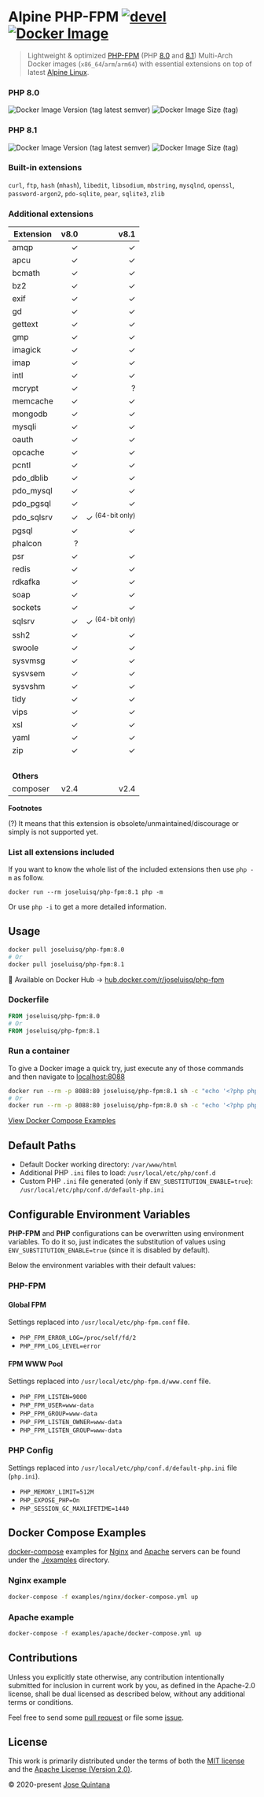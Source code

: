 # Alpine PHP-FPM [![devel](https://github.com/joseluisq/alpine-php-fpm/workflows/devel/badge.svg)](https://github.com/joseluisq/alpine-php-fpm/actions?query=workflow%3Adevel) [![Docker Image](https://img.shields.io/docker/pulls/joseluisq/php-fpm.svg)](https://hub.docker.com/r/joseluisq/php-fpm/)

> Lightweight & optimized [PHP-FPM](https://www.php.net/manual/en/install.fpm.php) (PHP [8.0](https://www.php.net/ChangeLog-8.php#PHP_8_0) and [8.1](https://www.php.net/ChangeLog-8.php#PHP_8_1)) Multi-Arch Docker images (`x86_64`/`arm`/`arm64`) with essential extensions on top of latest [Alpine Linux](https://alpinelinux.org/).

### PHP 8.0

![Docker Image Version (tag latest semver)](https://img.shields.io/docker/v/joseluisq/php-fpm/8.0) ![Docker Image Size (tag)](https://img.shields.io/docker/image-size/joseluisq/php-fpm/8.0)

### PHP 8.1

![Docker Image Version (tag latest semver)](https://img.shields.io/docker/v/joseluisq/php-fpm/8.1) ![Docker Image Size (tag)](https://img.shields.io/docker/image-size/joseluisq/php-fpm/8.1)

### Built-in extensions

`curl`, `ftp`, `hash` (`mhash`), `libedit`, `libsodium`, `mbstring`, `mysqlnd`, `openssl`, `password-argon2`, `pdo-sqlite`, `pear`, `sqlite3`, `zlib`

### Additional extensions

| Extension  |   v8.0 |   v8.1 |
| ---------- | -----: | -----: |
| amqp       |      ✓ |      ✓ |
| apcu       |      ✓ |      ✓ |
| bcmath     |      ✓ |      ✓ |
| bz2        |      ✓ |      ✓ |
| exif       |      ✓ |      ✓ |
| gd         |      ✓ |      ✓ |
| gettext    |      ✓ |      ✓ |
| gmp        |      ✓ |      ✓ |
| imagick    |      ✓ |      ✓ |
| imap       |      ✓ |      ✓ |
| intl       |      ✓ |      ✓ |
| mcrypt     |      ✓ |      ? |
| memcache   |      ✓ |      ✓ |
| mongodb    |      ✓ |      ✓ |
| mysqli     |      ✓ |      ✓ |
| oauth      |      ✓ |      ✓ |
| opcache    |      ✓ |      ✓ |
| pcntl      |      ✓ |      ✓ |
| pdo_dblib  |      ✓ |      ✓ |
| pdo_mysql  |      ✓ |      ✓ |
| pdo_pgsql  |      ✓ |      ✓ |
| pdo_sqlsrv |      ✓ |      ✓ <sup>(64-bit only)</sub> |
| pgsql      |      ✓ |      ✓ |
| phalcon    |      ? |        |
| psr        |      ✓ |      ✓ |
| redis      |      ✓ |      ✓ |
| rdkafka    |      ✓ |      ✓ |
| soap       |      ✓ |      ✓ |
| sockets    |      ✓ |      ✓ |
| sqlsrv     |      ✓ |      ✓ <sup>(64-bit only)</sub> |
| ssh2       |      ✓ |      ✓ |
| swoole     |      ✓ |      ✓ |
| sysvmsg    |      ✓ |      ✓ |
| sysvsem    |      ✓ |      ✓ |
| sysvshm    |      ✓ |      ✓ |
| tidy       |      ✓ |      ✓ |
| vips       |      ✓ |      ✓ |
| xsl        |      ✓ |      ✓ |
| yaml       |      ✓ |      ✓ |
| zip        |      ✓ |      ✓ |
| &nbsp;     | &nbsp; | &nbsp; |
| **Others** |        |        |
| composer   |   v2.4 |   v2.4 |

**Footnotes**

(?) It means that this extension is obsolete/unmaintained/discourage or simply is not supported yet.

### List all extensions included

If you want to know the whole list of the included extensions then use `php -m` as follow.

```
docker run --rm joseluisq/php-fpm:8.1 php -m
```

Or use `php -i` to get a more detailed information.

## Usage

```sh
docker pull joseluisq/php-fpm:8.0
# Or
docker pull joseluisq/php-fpm:8.1

```

🐳 Available on Docker Hub → [hub.docker.com/r/joseluisq/php-fpm](https://hub.docker.com/r/joseluisq/php-fpm/)

### Dockerfile

```Dockerfile
FROM joseluisq/php-fpm:8.0
# Or
FROM joseluisq/php-fpm:8.1
```

### Run a container

To give a Docker image a quick try, just execute any of those commands and then navigate to [localhost:8088](http://localhost:8088)

```sh
docker run --rm -p 8088:80 joseluisq/php-fpm:8.1 sh -c "echo '<?php phpinfo();' > index.php; php -S [::]:80 -t ."
# Or
docker run --rm -p 8088:80 joseluisq/php-fpm:8.0 sh -c "echo '<?php phpinfo();' > index.php; php -S [::]:80 -t ."
```

[View Docker Compose Examples](#docker-compose-examples)

## Default Paths

- Default Docker working directory: `/var/www/html`
- Additional PHP `.ini` files to load: `/usr/local/etc/php/conf.d`
- Custom PHP `.ini` file generated (only if `ENV_SUBSTITUTION_ENABLE=true`): `/usr/local/etc/php/conf.d/default-php.ini`

## Configurable Environment Variables

**PHP-FPM** and **PHP** configurations can be overwritten using environment variables.
To do it so, just indicates the substitution of values using `ENV_SUBSTITUTION_ENABLE=true` (since it is disabled by default).

Below the environment variables with their default values:

### PHP-FPM

#### Global FPM

Settings replaced into `/usr/local/etc/php-fpm.conf` file.

- `PHP_FPM_ERROR_LOG=/proc/self/fd/2`
- `PHP_FPM_LOG_LEVEL=error`

#### FPM WWW Pool

Settings replaced into `/usr/local/etc/php-fpm.d/www.conf` file.

- `PHP_FPM_LISTEN=9000`
- `PHP_FPM_USER=www-data`
- `PHP_FPM_GROUP=www-data`
- `PHP_FPM_LISTEN_OWNER=www-data`
- `PHP_FPM_LISTEN_GROUP=www-data`

### PHP Config

Settings replaced into `/usr/local/etc/php/conf.d/default-php.ini` file (`php.ini`).

- `PHP_MEMORY_LIMIT=512M`
- `PHP_EXPOSE_PHP=On`
- `PHP_SESSION_GC_MAXLIFETIME=1440`

## Docker Compose Examples

[docker-compose](https://docs.docker.com/compose/) examples for [Nginx](https://hub.docker.com/_/nginx) and [Apache](https://hub.docker.com/_/httpd) servers can be found under the [./examples](./examples) directory.

### Nginx example

```sh
docker-compose -f examples/nginx/docker-compose.yml up
```

### Apache example

```sh
docker-compose -f examples/apache/docker-compose.yml up
```

## Contributions

Unless you explicitly state otherwise, any contribution intentionally submitted for inclusion in current work by you, as defined in the Apache-2.0 license, shall be dual licensed as described below, without any additional terms or conditions.

Feel free to send some [pull request](https://github.com/joseluisq/alpine-php-fpm/pulls) or file some [issue](https://github.com/joseluisq/alpine-php-fpm/issues).

## License

This work is primarily distributed under the terms of both the [MIT license](LICENSE-MIT) and the [Apache License (Version 2.0)](LICENSE-APACHE).

© 2020-present [Jose Quintana](https://joseluisq.net)
